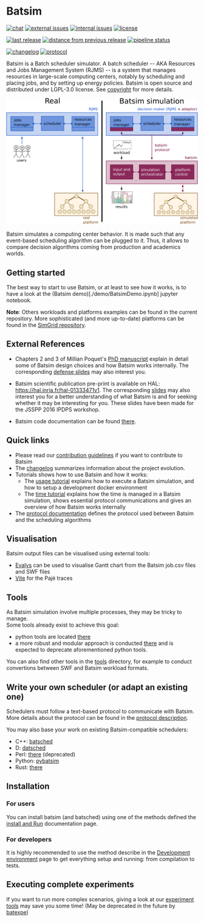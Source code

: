 Batsim
======
[![chat](https://img.shields.io/badge/chat-on%20mattermost-blue.svg)](http://framateam.org/batsim)
[![external issues](https://img.shields.io/badge/external%20issues-github-orange.svg)](https://github.com/oar-team/batsim/issues)
[![internal issues](https://img.shields.io/badge/internal%20issues-inria%20gitlab-orange.svg)](https://gitlab.inria.fr/batsim/batsim/issues)
[![license](https://img.shields.io/badge/license-LGPL%203.0-green.svg)](https://www.gnu.org/licenses/lgpl-3.0.en.html)

[![last release](https://img.shields.io/badge/release-v2.0.0-blue.svg)](https://github.com/oar-team/batsim/releases/tag/v2.0.0)
[![distance from previous release](https://img.shields.io/github/commits-since/oar-team/batsim/v2.0.0.svg)](https://github.com/oar-team/batsim/compare/v2.0.0...HEAD)
[![pipeline status](https://framagit.org/batsim/batsim/badges/master/pipeline.svg)](https://framagit.org/batsim/batsim/pipelines)

[![changelog](https://img.shields.io/badge/doc-changelog-blue.svg)](https://github.com/oar-team/batsim/blob/master/doc/changelog.md)
[![protocol](https://img.shields.io/badge/doc-protocol-blue.svg)](https://github.com/oar-team/batsim/blob/master/doc/proto_description.md)

Batsim is a Batch scheduler simulator.
A batch scheduler -- AKA Resources and Jobs Management System (RJMS) --
is a system that manages resources in large-scale computing centers,
notably by scheduling and placing jobs, and by setting up energy policies.
Batsim is open source and distributed under LGPL-3.0 license.
See [copyright](copyright) for more details.

![Batsim overview figure]

Batsim simulates a computing center behavior.
It is made such that any event-based scheduling algorithm can be plugged to it.
Thus, it allows to compare decision algorithms coming from production and
academics worlds.

Getting started
---------------

The best way to start to use Batsim, or at least to see how it works, is to have
a look at the (Batsim demo)[./demo/BatsimDemo.ipynb] jupyter notebook.

**Note**: Others workloads and platforms examples can be found in the
current repository. More sophisticated (and more up-to-date) platforms can be
found in the [SimGrid repository](https://github.com/simgrid/simgrid).

External References
-------------------
* Chapters 2 and 3 of Millian Poquet's
  [PhD manuscript](https://mpoquet.github.io/research/phd/manuscript.pdf)
  explain in detail some of Batsim design choices and how Batsim works
  internally. The corresponding
  [defense slides](https://mpoquet.github.io/research/phd/defense_slides.pdf)
  may also interest you.

* Batsim scientific publication pre-print is available on HAL:
  https://hal.inria.fr/hal-01333471v1.
  The corresponding [slides](./publications/Batsim\_JSSPP\_2016.pdf) may
  also interest you for a better understanding of what Batsim is
  and for seeking whether it may be interesting for you.
  These slides have been made for the JSSPP 2016 IPDPS workshop.

* Batsim code documentation can be found
  [there](http://batsim.gforge.inria.fr/batsim/doxygen).

Quick links
-----------
- Please read our [contribution guidelines](CONTRIBUTING.md) if you want to
  contribute to Batsim
- The [changelog](doc/changelog.md) summarizes information about the project
  evolution.
- Tutorials shows how to use Batsim and how it works:
  - The [usage tutorial](doc/tuto_usage.md) explains how to execute a Batsim
    simulation, and how to setup a development docker environment
  - The [time tutorial](doc/tuto_time.md) explains how the time is managed in a
    Batsim simulation, shows essential protocol communications and gives an
    overview of how Batsim works internally
- The [protocol documentation](doc/proto_description.md) defines the protocol
  used between Batsim and the scheduling algorithms

Visualisation
-------------

Batsim output files can be visualised using external tools:

-   [Evalys](http://evalys.readthedocs.io) can be used to visualise Gantt chart from the Batsim job.csv files
    and SWF files
-   [Vite] for the Pajé traces

Tools
-----

As Batsim simulation involve multiple processes, they may be tricky to manage.  
Some tools already exist to achieve this goal:
- python tools are located [there](./tools/experiments)
- a more robust and modular approach is conducted
  [there](https://gitlab.inria.fr/batsim/batexpe) and is expected to deprecate
  aforementioned python tools.

You can also find other tools in the [tools](./tools) directory,
for example to conduct convertions between SWF and Batsim workload formats.

Write your own scheduler (or adapt an existing one)
---------------------------------------------------

Schedulers must follow a text-based protocol to communicate with Batsim.
More details about the protocol can be found in the [protocol description].

You may also base your work on existing Batsim-compatible schedulers:
- C++: [batsched][batsched gitlab]
- D: [datsched][datsched gitlab]
- Perl: [there][perl sched repo] (deprecated)
- Python: [pybatsim][pybatsim gitlab]
- Rust: [there][rust sched repo]

Installation
------------

### For users

You can install batsim (and batsched) using one of the methods defined the
[install and Run](doc/run_batsim.md) documentation page.

### For developers

It is highly recommended to use the method describe in the
[Development environment](doc/dev_batsim.md) page to get everything setup and
running: from compilation to tests.

Executing complete experiments
------------------------------

If you want to run more complex scenarios, giving a look at our
[experiment tools](./tools/experiments) may save you some time! (May be
deprecated in the future by [batexpe](https://gitlab.inria.fr/batsim/batexpe))

[Batsim overview figure]: ./doc/batsim_rjms_overview.png
[./publications/Batsim\_JSSPP\_2016.pdf]: ./publications/Batsim_JSSPP_2016.pdf
[Evalys]: https://github.com/oar-team/evalys
[Vite]: http://vite.gforge.inria.fr/
[protocol description]: ./doc/proto_description.md
[oar3]: https://github.com/oar-team/oar3

[pybatsim gitlab]: https://gitlab.inria.fr/batsim/pybatsim
[batsched gitlab]: https://gitlab.inria.fr/batsim/batsched
[datsched gitlab]: https://gitlab.inria.fr/batsim/datsched
[rust sched repo]: https://gitlab.inria.fr/adfaure/schedulers
[perl sched repo]: https://github.com/fernandodeperto/batch-simulator
[batsim ci]: https://gricad-gitlab.univ-grenoble-alpes.fr/batsim/batsim/pipelines
